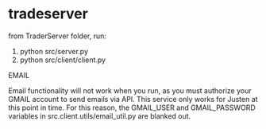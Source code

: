 # tradeserver

from TraderServer folder, run:

1. python src/server.py
2. python src/client/client.py

EMAIL

Email functionality will not work when you run, as you must authorize your GMAIL account to send emails via API.
This service only works for Justen at this point in time. For this reason, the GMAIL_USER and GMAIL_PASSWORD variables in src.client.utils/email_util.py are blanked out.
